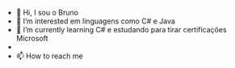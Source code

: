  - 👋 Hi, I sou o Bruno 
- 👀 I’m interested em linguagens como C# e Java
- 🌱 I’m currently learning C# e estudando para tirar certificações Microsoft 
-
- 📫 How to reach me 

<!---
SrBrunoLopes/SrBrunoLopes is a ✨ special ✨ repository because its `README.md` (this file) appears on your GitHub profile.
You can click the Preview link to take a look at your changes.
--->
